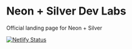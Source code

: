 # Neon + Silver Dev Labs

Official landing page for Neon + Silver

[![Netlify Status](https://api.netlify.com/api/v1/badges/a743e17e-bc4c-4e62-a6c0-9ca6d7ad6346/deploy-status)](https://app.netlify.com/sites/zingy-chaja-7ac5f2/deploys)
